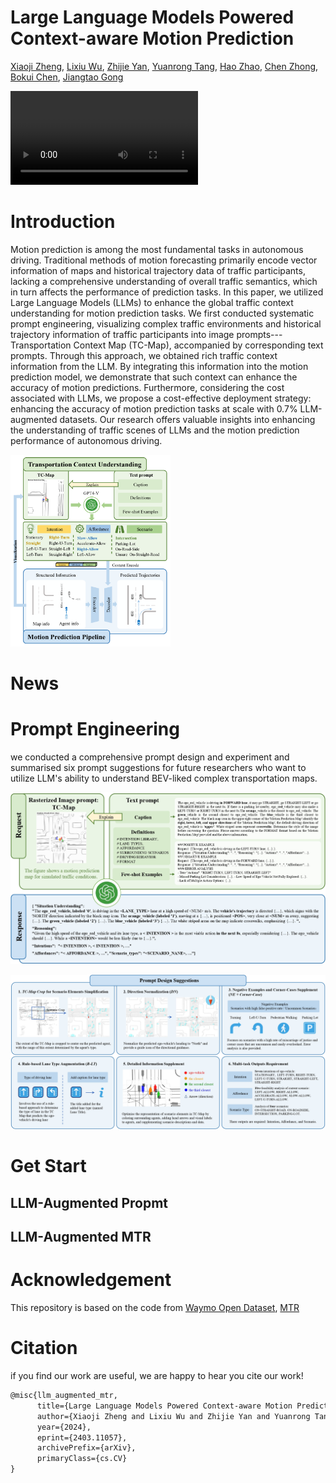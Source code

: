 # Large Language Models Powered Context-aware Motion Prediction

[Xiaoji Zheng](https://seu-zxj.github.io), [Lixiu Wu](https://github.com/wuli-maker), [Zhijie Yan](https://github.com/BJHYZJ), [Yuanrong Tang](https://arxiv.org/search/cs?searchtype=author&query=Tang,+Y), [Hao Zhao](https://sites.google.com/view/fromandto), [Chen Zhong](https://arxiv.org/search/cs?searchtype=author&query=Zhong,+C), [Bokui Chen](https://www.sigs.tsinghua.edu.cn/cbk/main.htm), [Jiangtao Gong](https://air.tsinghua.edu.cn/info/1046/1635.htm)

<video src="https://github.com/SEU-zxj/LLM-Augmented-MTR/assets/73421144/962d7dee-9350-4b0f-abe3-9ac9feab697a"></video>

# Introduction

Motion prediction is among the most fundamental tasks in autonomous driving. Traditional methods of motion forecasting primarily encode vector information of maps and historical trajectory data of traffic participants, lacking a comprehensive understanding of overall traffic semantics, which in turn affects the performance of prediction tasks. In this paper, we utilized Large Language Models (LLMs) to enhance the global traffic context understanding for motion prediction tasks. We first conducted systematic prompt engineering, visualizing complex traffic environments and historical trajectory information of traffic participants into image prompts---Transportation Context Map (TC-Map), accompanied by corresponding text prompts. Through this approach, we obtained rich traffic context information from the LLM. By integrating this information into the motion prediction model, we demonstrate that such context can enhance the accuracy of motion predictions. Furthermore, considering the cost associated with LLMs, we propose a cost-effective deployment strategy: enhancing the accuracy of motion prediction tasks at scale with 0.7% LLM-augmented datasets. Our research offers valuable insights into enhancing the understanding of traffic scenes of LLMs and the motion prediction performance of autonomous driving.

<img src="./fig/main_figure.png" alt="Our idea" style="zoom:30%;" />

# News



# Prompt Engineering

we conducted a comprehensive prompt design and experiment and summarised six prompt suggestions for future researchers who want to utilize LLM's ability to understand BEV-liked complex transportation maps.

![prompt demonstration](./fig/prompt_pages.png)

![prompt design suggestions](./fig/promptDesign.png)

# Get Start

## LLM-Augmented Propmt



## LLM-Augmented MTR



# Acknowledgement

This repository is based on the code from [Waymo Open Dataset](https://github.com/waymo-research/waymo-open-dataset), [MTR](https://github.com/sshaoshuai/MTR)

# Citation

if you find our work are useful, we are happy to hear you cite our work!

```latex
@misc{llm_augmented_mtr,
      title={Large Language Models Powered Context-aware Motion Prediction}, 
      author={Xiaoji Zheng and Lixiu Wu and Zhijie Yan and Yuanrong Tang and Hao Zhao and Chen Zhong and Bokui Chen and Jiangtao Gong},
      year={2024},
      eprint={2403.11057},
      archivePrefix={arXiv},
      primaryClass={cs.CV}
}
```
